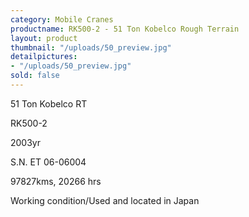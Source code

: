 ```yaml
---
category: Mobile Cranes
productname: RK500-2 - 51 Ton Kobelco Rough Terrain
layout: product
thumbnail: "/uploads/50_preview.jpg"
detailpictures:
- "/uploads/50_preview.jpg"
sold: false
---
```


51 Ton Kobelco RT

RK500-2

2003yr

S.N. ET 06-06004

97827kms, 20266 hrs

Working condition/Used and located in Japan



